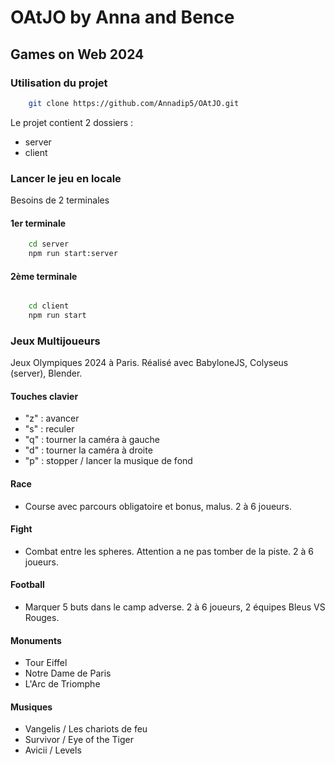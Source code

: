 # OAtJO by Anna and Bence 
## Games on Web 2024

### Utilisation du projet

```bash 
    git clone https://github.com/Annadip5/OAtJO.git
```

Le projet contient 2 dossiers : 
- server
- client

### Lancer le jeu en locale 
Besoins de 2 terminales 
#### 1er terminale
```bash 
    cd server
    npm run start:server
```

#### 2ème terminale


```bash 

    cd client
    npm run start
```

### Jeux Multijoueurs
Jeux Olympiques 2024 à Paris.
Réalisé avec BabyloneJS, Colyseus (server), Blender.
#### Touches clavier
- "z" : avancer
- "s" : reculer
- "q" : tourner la caméra à gauche
- "d" : tourner la caméra à droite
- "p" : stopper / lancer la musique de fond
#### Race
- Course avec parcours obligatoire et bonus, malus. 2 à 6 joueurs.
#### Fight
- Combat entre les spheres. Attention a ne pas tomber de la piste. 2 à 6 joueurs.
#### Football
- Marquer 5 buts dans le camp adverse. 2 à 6 joueurs, 2 équipes Bleus VS Rouges.
#### Monuments
- Tour Eiffel
- Notre Dame de Paris
- L'Arc de Triomphe
#### Musiques
- Vangelis / Les chariots de feu
- Survivor / Eye of the Tiger
- Avicii / Levels 
